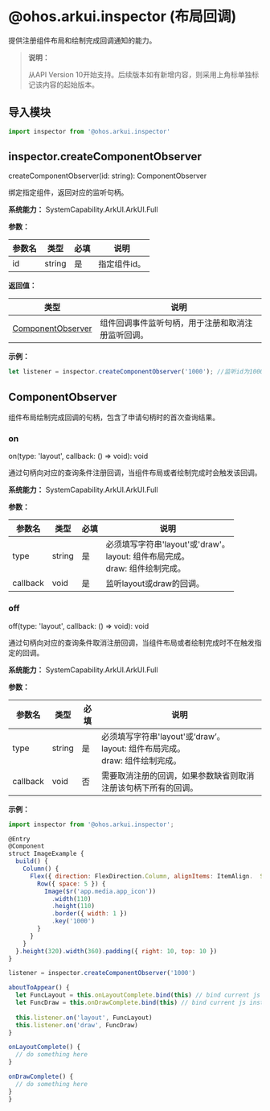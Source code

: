# @ohos.arkui.inspector (布局回调)

提供注册组件布局和绘制完成回调通知的能力。

> **说明：**
>
> 从API Version 10开始支持。后续版本如有新增内容，则采用上角标单独标记该内容的起始版本。


## 导入模块

```js
import inspector from '@ohos.arkui.inspector'
```


## inspector.createComponentObserver

createComponentObserver(id: string): ComponentObserver

绑定指定组件，返回对应的监听句柄。

**系统能力：** SystemCapability.ArkUI.ArkUI.Full

**参数：** 

| 参数名 | 类型   | 必填 | 说明       |
| ------ | ------ | ---- | ---------- |
| id     | string | 是   | 指定组件id。 |

**返回值：** 

| 类型              | 说明                                             |
| ----------------- | ------------------------------------------------ |
|[ComponentObserver](#componentobserver)| 组件回调事件监听句柄，用于注册和取消注册监听回调。 |

**示例：** 

```js
let listener = inspector.createComponentObserver('1000'); //监听id为1000的组件回调事件
```


## ComponentObserver

组件布局绘制完成回调的句柄，包含了申请句柄时的首次查询结果。

### on

on(type: 'layout', callback: () => void): void

通过句柄向对应的查询条件注册回调，当组件布局或者绘制完成时会触发该回调。

**系统能力：** SystemCapability.ArkUI.ArkUI.Full

**参数：** 

| 参数名   | 类型   | 必填 | 说明                                                                                   |
| -------- | ------ | ---- | -------------------------------------------------------------------------------------- |
| type     | string | 是   | 必须填写字符串'layout'或'draw'。<br>layout: 组件布局完成。<br>draw: 组件绘制完成。 |
| callback | void   | 是   | 监听layout或draw的回调。|

### off

off(type: 'layout', callback: () => void): void

通过句柄向对应的查询条件取消注册回调，当组件布局或者绘制完成时不在触发指定的回调。

**系统能力：** SystemCapability.ArkUI.ArkUI.Full

**参数：** 

| 参数名   | 类型   | 必填 | 说明                                                                                   |
| -------- | ------ | ---- | -------------------------------------------------------------------------------------- |
| type     | string | 是   | 必须填写字符串'layout'或‘draw’。<br>layout: 组件布局完成。<br>draw: 组件绘制完成。 |
| callback | void   | 否   | 需要取消注册的回调，如果参数缺省则取消注册该句柄下所有的回调。                             |

**示例：**

  ```js
import inspector from '@ohos.arkui.inspector';

@Entry
@Component
struct ImageExample {
    build() {
      Column() {
        Flex({ direction: FlexDirection.Column, alignItems: ItemAlign.  Start }) {
          Row({ space: 5 }) {
            Image($r('app.media.app_icon'))
              .width(110)
              .height(110)
              .border({ width: 1 })
              .key('1000')
          }
        }
      }
    }.height(320).width(360).padding({ right: 10, top: 10 })
  }

  listener = inspector.createComponentObserver('1000')

  aboutToAppear() {
    let FuncLayout = this.onLayoutComplete.bind(this) // bind current js instance
    let FuncDraw = this.onDrawComplete.bind(this) // bind current js instance
    
    this.listener.on('layout', FuncLayout)
    this.listener.on('draw', FuncDraw)
  }

  onLayoutComplete() {
    // do something here
  }
  
  onDrawComplete() {
    // do something here
  }
}
  ```